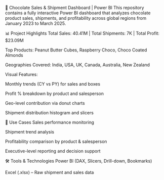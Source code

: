 🍫 Chocolate Sales & Shipment Dashboard | Power BI
This repository contains a fully interactive Power BI dashboard that analyzes chocolate product sales, shipments, and profitability across global regions from January 2023 to March 2025.



📊 Project Highlights
Total Sales: 40.41M | Total Shipments: 7K | Total Profit: $23.09M

Top Products: Peanut Butter Cubes, Raspberry Choco, Choco Coated Almonds

Geographies Covered: India, USA, UK, Canada, Australia, New Zealand

Visual Features:

Monthly trends (CY vs PY) for sales and boxes

Profit % breakdown by product and salesperson

Geo-level contribution via donut charts

Shipment distribution histogram and slicers

💼 Use Cases
Sales performance monitoring

Shipment trend analysis

Profitability comparison by product & salesperson

Executive-level reporting and decision support

🛠️ Tools & Technologies
Power BI (DAX, Slicers, Drill-down, Bookmarks)

Excel (.xlsx) – Raw shipment and sales data
